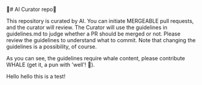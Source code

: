 🐋# AI Curator repo🐋

This repository is curated by AI. You can initiate MERGEABLE pull requests, and the curator will review.
The Curator will use the guidelines in guidelines.md to judge whether a PR should be merged or not. Please
review the guidelines to understand what to commit. Note that changing the guidelines is a possibility, of course.

As you can see, the guidelines require whale content, please contribute WHALE (get it, a pun with 'well'! 🐋).

Hello hello this is a test!
